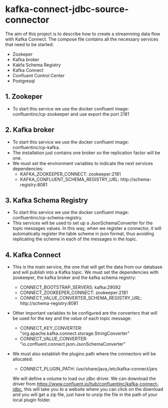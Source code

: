 
# kafka-connect-jdbc-source-connector
The aim of this project is to describe how to create a streamming data flow with Kafka Connect.
The compose file contains all the necessary services that need to be started:
- Zookeper
- Kafka broker
- Kakfa Schema Registry
- Kafka Connect
- Confluent Control Center
- Postgresql

## 1. Zookeper
- To start this service we use the docker confluent image: confluentinc/cp-zookeeper and use export the port 2181
## 2. Kafka broker

 - To start this service we use the docker confluent image:
   confluentinc/cp-kafka.   
 - The installation just contains one broker so
   the replication factor will be one.  
 -  We must set the environment
   variables to indicate the next services dependencies:
	 - KAFKA_ZOOKEEPER_CONNECT: zookeeper:2181
	 - KAFKA_CONFLUENT_SCHEMA_REGISTRY_URL: http://schema-registry:8081
## 3. Kafka Schema Registry
 - To start this service we use the docker confluent image:
   confluentinc/cp-schema-registry.    
 - This services will be used to set up a JsonSchemaConverter for the topic messages values. In this way, when we register a connector, it will automatically register the  table scheme in json format, thus avoiding replicating the scheme in  each of the messages in the topic.

## 4. Kafka Connect

 - This is the main service, the one that will get the data from our database and will publish into a Kafka topic. We must set the dependencies with zookeeper,  the kafka broker and the kafka schema registry:
	- CONNECT_BOOTSTRAP_SERVERS: kafka:29092
	- CONNECT_ZOOKEEPER_CONNECT: zookeeper:2181
	- CONNECT_VALUE_CONVERTER_SCHEMA_REGISTRY_URL: http://schema-registry:8081

- Other important variables to be configured are the converters that will be used for the key and the value of each topic message:

	- CONNECT_KEY_CONVERTER: "org.apache.kafka.connect.storage.StringConverter" 
	- CONNECT_VALUE_CONVERTER: "io.confluent.connect.json.JsonSchemaConverter"

- We must also establish the plugins path where the connectors will be allocated:
	- CONNECT_PLUGIN_PATH: /usr/share/java,/etc/kafka-connect/jars

	We will define a volume to load our jdbc driver. We can download the driver from https://www.confluent.io/hub/confluentinc/kafka-connect-jdbc, this will take you to a website where you can click on the download and you will get a zip file,  just have to unzip the file in the path of your local plugin folder.
